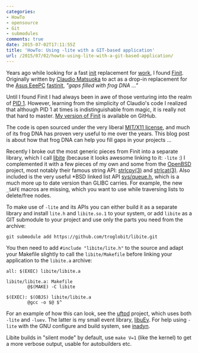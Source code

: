 ```yaml
---
categories:
- HowTo
- opensource
- Git
- submodules
comments: true
date: 2015-07-02T17:11:55Z
title: 'HowTo: Using -lite with a GIT-based application'
url: /2015/07/02/howto-using-lite-with-a-git-based-application/
---
```


Years ago while looking for a fast [init][1] replacement for [work][2],
I found [Finit][3].  Originally written by [Claudio Matsuoka][4] to act
as a drop-in replacement for the [Asus EeePC][5] [fastinit][6], *"gaps
filled with frog DNA &hellip;"*

Until I found Finit I had always been in awe of those venturing into the
realm of [PID 1][7].  However, learning from the simplicity of Claudio's
code I realized that although PID 1 at times is indistinguishable from
magic, it is really not that hard to master.  [My version of Finit][14]
is available on GitHub.

The code is open sourced under the very liberal [MIT/X11 license][MIT],
and much of its frog DNA has proven very useful to me over the years.
This blog post is about how that frog DNA can help you fill gaps in your
projects &hellip;

<!--more-->

Recently I broke out the most generic pieces from Finit into a separate
library, which I call [libite][8] (because it looks awesome linking to
it: `-lite` :) I complemented it with a few pieces of my own and some
from the [OpenBSD][9] project, most notably their famous string API:
[strlcpy(3)][10] and [strlcat(3)][10].  Also included is the very useful
*BSD linked list API [sys/queue.h][11], which is a much more up to date
version than GLIBC carries.  For example, the new `_SAFE` macros are
missing, which you want to use while traversing lists to delete/free
nodes.

To make use of `-lite` and its APIs you can either build it as a
separate library and install `lite.h` and `libite.so.1` to your system,
or add `libite` as a GIT submodule to your project and use only the
parts you need from the archive:

    git submodule add https://github.com/troglobit/libite.git

You then need to add `#include "libite/lite.h"` to the source and adapt
your Makefile slightly to call the `libite/Makefile` before linking your
application to the `libite.a` archive:

    all: $(EXEC) libite/libite.a
    
    libite/libite.a: Makefile
            @$(MAKE) -C libite
    
    $(EXEC): $(OBJS) libite/libite.a
            @gcc -o $@ $^

For an example of how this can look, see the [uftpd][12] project, which
uses both `-lite` and `-luev`.  The latter is my small event library,
[libuEv][13].  For help using `-lite` with the GNU configure and build
system, see [inadyn][15].

Libite builds in "silent mode" by default, use `make V=1` (like the
kernel) to get a more verbose output, usable for autobuilders etc.

[1]: https://en.wikipedia.org/wiki/Init
[2]: http://westermo.com/
[3]: http://helllabs.org/finit/
[4]: https://github.com/cmatsuoka
[5]: https://en.wikipedia.org/wiki/Asus_Eee_PC
[6]: http://wiki.eeeuser.com/boot_process:the_boot_process
[7]: http://0pointer.net/blog/
[8]: https://github.com/troglobit/libite
[9]: http://www.openbsd.org/
[10]: http://www.openbsd.org/cgi-bin/man.cgi?query=strlcpy
[11]: http://www.openbsd.org/cgi-bin/man.cgi/OpenBSD-current/man3/LIST_EMPTY.3
[12]: https://github.com/troglobit/uftpd
[13]: https://github.com/troglobit/libuev
[14]: https://github.com/troglobit/finit
[15]: https://github.com/troglobit/inadyn
[MIT]: http://opensource.org/licenses/MIT
